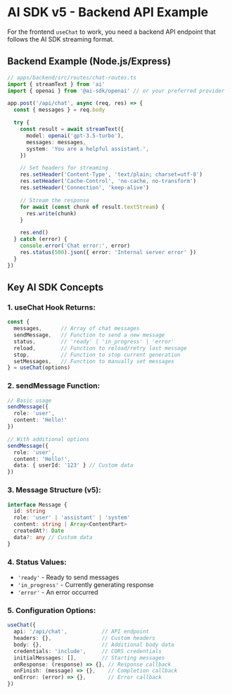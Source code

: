 # AI SDK v5 - Backend API Example

For the frontend `useChat` to work, you need a backend API endpoint that follows the AI SDK streaming format.

## Backend Example (Node.js/Express)

```typescript
// apps/backend/src/routes/chat-routes.ts
import { streamText } from 'ai'
import { openai } from '@ai-sdk/openai' // or your preferred provider

app.post('/api/chat', async (req, res) => {
  const { messages } = req.body

  try {
    const result = await streamText({
      model: openai('gpt-3.5-turbo'),
      messages: messages,
      system: 'You are a helpful assistant.',
    })

    // Set headers for streaming
    res.setHeader('Content-Type', 'text/plain; charset=utf-8')
    res.setHeader('Cache-Control', 'no-cache, no-transform')
    res.setHeader('Connection', 'keep-alive')

    // Stream the response
    for await (const chunk of result.textStream) {
      res.write(chunk)
    }

    res.end()
  } catch (error) {
    console.error('Chat error:', error)
    res.status(500).json({ error: 'Internal server error' })
  }
})
```

## Key AI SDK Concepts

### 1. **useChat Hook Returns:**
```typescript
const {
  messages,      // Array of chat messages
  sendMessage,   // Function to send a new message
  status,        // 'ready' | 'in_progress' | 'error'
  reload,        // Function to reload/retry last message
  stop,          // Function to stop current generation
  setMessages,   // Function to manually set messages
} = useChat(options)
```

### 2. **sendMessage Function:**
```typescript
// Basic usage
sendMessage({ 
  role: 'user', 
  content: 'Hello!' 
})

// With additional options
sendMessage({ 
  role: 'user', 
  content: 'Hello!',
  data: { userId: '123' } // Custom data
})
```

### 3. **Message Structure (v5):**
```typescript
interface Message {
  id: string
  role: 'user' | 'assistant' | 'system'
  content: string | Array<ContentPart>
  createdAt?: Date
  data?: any // Custom data
}
```

### 4. **Status Values:**
- `'ready'` - Ready to send messages
- `'in_progress'` - Currently generating response
- `'error'` - An error occurred

### 5. **Configuration Options:**
```typescript
useChat({
  api: '/api/chat',           // API endpoint
  headers: {},                // Custom headers
  body: {},                   // Additional body data
  credentials: 'include',     // CORS credentials
  initialMessages: [],        // Starting messages
  onResponse: (response) => {}, // Response callback
  onFinish: (message) => {},    // Completion callback
  onError: (error) => {},       // Error callback
})
```
